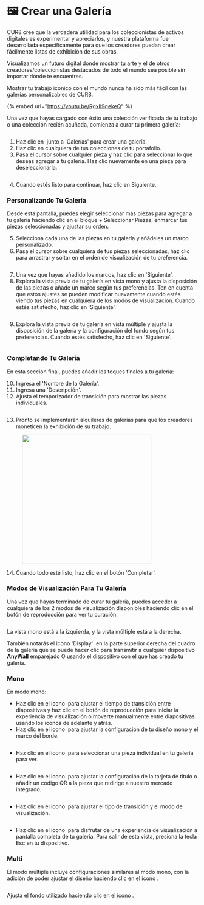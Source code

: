 # 🖼️ Crear una Galería

CUR8 cree que la verdadera utilidad para los coleccionistas de activos digitales es experimentar y apreciarlos, y nuestra plataforma fue desarrollada específicamente para que los creadores puedan crear fácilmente listas de exhibición de sus obras.

Visualizamos un futuro digital donde mostrar tu arte y el de otros creadores/coleccionistas destacados de todo el mundo sea posible sin importar dónde te encuentres.

Mostrar tu trabajo icónico con el mundo nunca ha sido más fácil con las galerías personalizables de CUR8.

{% embed url="https://youtu.be/RgxlI9qekeQ" %}

Una vez que hayas cargado con éxito una colección verificada de tu trabajo o una colección recién acuñada, comienza a curar tu primera galería:

<figure><img src="../../.gitbook/assets/Screenshot 2025-01-03 at 12.55.13.png" alt=""><figcaption></figcaption></figure>

1. Haz clic en <img src="../../.gitbook/assets/Screenshot 2024-04-12 at 08.27.05.png" alt="" data-size="line"> junto a 'Galerías' para crear una galería.
2. Haz clic en cualquiera de tus colecciones de tu portafolio.
3. Pasa el cursor sobre cualquier pieza y haz clic para seleccionar lo que deseas agregar a tu galería. Haz clic nuevamente en una pieza para deseleccionarla.

<figure><img src="../../.gitbook/assets/Screenshot 2025-01-03 at 13.02.58.png" alt=""><figcaption></figcaption></figure>

4. Cuando estés listo para continuar, haz clic en Siguiente.

### Personalizando Tu Galería

Desde esta pantalla, puedes elegir seleccionar más piezas para agregar a tu galería haciendo clic en el bloque + Seleccionar Piezas, enmarcar tus piezas seleccionadas y ajustar su orden.

5. Selecciona cada una de las piezas en tu galería y añádeles un marco personalizado.
6. Pasa el cursor sobre cualquiera de tus piezas seleccionadas, haz clic para arrastrar y soltar en el orden de visualización de tu preferencia.

<figure><img src="../../.gitbook/assets/Untitled design (1) (1).gif" alt=""><figcaption></figcaption></figure>

7. Una vez que hayas añadido los marcos, haz clic en 'Siguiente'.
8. Explora la vista previa de tu galería en vista mono y ajusta la disposición de las piezas o añade un marco según tus preferencias. Ten en cuenta que estos ajustes se pueden modificar nuevamente cuando estés viendo tus piezas en cualquiera de los modos de visualización. Cuando estés satisfecho, haz clic en 'Siguiente'.

<figure><img src="../../.gitbook/assets/Screenshot 2025-01-03 at 13.18.17.png" alt=""><figcaption></figcaption></figure>

9. Explora la vista previa de tu galería en vista múltiple y ajusta la disposición de la galería y la configuración del fondo según tus preferencias. Cuando estés satisfecho, haz clic en 'Siguiente'.

<figure><img src="../../.gitbook/assets/Screenshot 2025-01-03 at 13.19.32.png" alt=""><figcaption></figcaption></figure>

### Completando Tu Galería

En esta sección final, puedes añadir los toques finales a tu galería:

10. Ingresa el 'Nombre de la Galería'.
11. Ingresa una 'Descripción'.
12. Ajusta el temporizador de transición para mostrar las piezas individuales.

<figure><img src="../../.gitbook/assets/Screenshot 2025-01-03 at 13.22.30.png" alt=""><figcaption></figcaption></figure>

13. Pronto se implementarán alquileres de galerías para que los creadores moneticen la exhibición de su trabajo.

<figure><img src="../../.gitbook/assets/Screenshot 2025-01-03 at 13.17.19.png" alt="" width="340"><figcaption></figcaption></figure>

14. Cuando todo esté listo, haz clic en el botón 'Completar'.

### Modos de Visualización Para Tu Galería

Una vez que hayas terminado de curar tu galería, puedes acceder a cualquiera de los 2 modos de visualización disponibles haciendo clic en el botón de reproducción para ver tu curación.

<figure><img src="../../.gitbook/assets/Screenshot 2025-03-21 at 10.15.29.png" alt=""><figcaption></figcaption></figure>

La vista mono está a la izquierda, y la vista múltiple está a la derecha.

También notarás el icono 'Display' <img src="../../.gitbook/assets/Screenshot 2025-01-03 at 12.03.25.png" alt="" data-size="line"> en la parte superior derecha del cuadro de la galería que se puede hacer clic para transmitir a cualquier dispositivo [**AnyWall**](https://www.anywall.io) emparejado O usando el dispositivo con el que has creado tu galería.

### Mono

En modo mono:

* Haz clic en el icono <img src="../../.gitbook/assets/Screenshot 2024-04-12 at 10.21.08.png" alt="" data-size="line"> para ajustar el tiempo de transición entre diapositivas y haz clic en el botón de reproducción para iniciar la experiencia de visualización o moverte manualmente entre diapositivas usando los iconos de adelante y atrás.
* Haz clic en el icono <img src="../../.gitbook/assets/Screenshot 2024-04-12 at 10.18.36.png" alt="" data-size="line"> para ajustar la configuración de tu diseño mono y el marco del borde.

<figure><img src="../../.gitbook/assets/Screenshot 2024-07-10 at 15.32.43.png" alt=""><figcaption></figcaption></figure>

* Haz clic en el icono <img src="../../.gitbook/assets/Screenshot 2024-04-12 at 10.23.12.png" alt="" data-size="line"> para seleccionar una pieza individual en tu galería para ver.

<figure><img src="../../.gitbook/assets/Screenshot 2024-07-10 at 15.33.41.png" alt=""><figcaption></figcaption></figure>

* Haz clic en el icono <img src="../../.gitbook/assets/Screenshot 2024-07-10 at 15.35.31.png" alt="" data-size="line"> para ajustar la configuración de la tarjeta de título o añadir un código QR a la pieza que redirige a nuestro mercado integrado.

<figure><img src="../../.gitbook/assets/Screenshot 2024-07-10 at 15.36.04.png" alt=""><figcaption></figcaption></figure>

* Haz clic en el icono <img src="../../.gitbook/assets/Screenshot 2024-04-12 at 10.26.05.png" alt="" data-size="line"> para ajustar el tipo de transición y el modo de visualización.

<figure><img src="../../.gitbook/assets/Screenshot 2024-07-10 at 15.34.37.png" alt=""><figcaption></figcaption></figure>

* Haz clic en el icono <img src="../../.gitbook/assets/Screenshot 2024-04-12 at 11.22.57.png" alt="" data-size="line"> para disfrutar de una experiencia de visualización a pantalla completa de tu galería. Para salir de esta vista, presiona la tecla Esc en tu dispositivo.

### Multi

El modo múltiple incluye configuraciones similares al modo mono, con la adición de poder ajustar el diseño haciendo clic en el icono <img src="../../.gitbook/assets/Screenshot 2024-04-12 at 11.28.36.png" alt="" data-size="line">.

<figure><img src="../../.gitbook/assets/Screenshot 2024-07-11 at 15.55.14.png" alt=""><figcaption></figcaption></figure>

Ajusta el fondo utilizado haciendo clic en el icono <img src="../../.gitbook/assets/Screenshot 2024-04-12 at 11.29.15.png" alt="" data-size="line">.

<figure><img src="../../.gitbook/assets/Screenshot 2024-07-10 at 15.39.29.png" alt=""><figcaption></figcaption></figure>